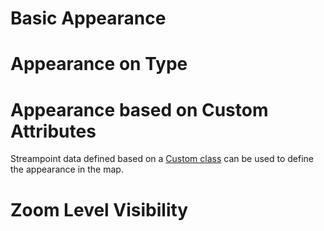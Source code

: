# Basic Appearance

# Appearance on Type

# Appearance based on Custom Attributes

Streampoint data defined based on a [Custom class](https://github.com/ichim/LeafletForBlazor-NuGet/tree/main/Working%20with%20StreamPoint#extending-streampoint-attributes) can be used to define the appearance in the map.

# Zoom Level Visibility






